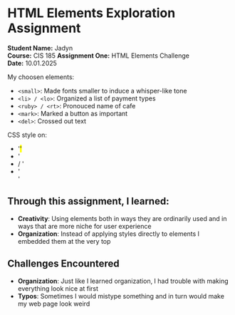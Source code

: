 # HTML Elements Exploration Assignment

**Student Name:** Jadyn  
**Course:** CIS 185
**Assignment One:** HTML Elements Challenge  
**Date:** 10.01.2025

My choosen elements:
- `<small>`: Made fonts smaller to induce a whisper-like tone
- `<li> / <lo>`: Organized a list of payment types
- `<ruby> / <rt>`: Pronouced name of cafe
- `<mark>`: Marked a button as important
- `<del>`: Crossed out text

 CSS style on:
 - '<mark>'
 - '<li> / <lo>'
 - '<summary>'

## Through this assignment, I learned:

- **Creativity**: Using elements both in ways they are ordinarily used and in ways that are more niche for user experience
- **Organization**: Instead of applying styles directly to elements I embedded them at the very top

## Challenges Encountered

- **Organization**: Just like I learned organization, I had trouble with making everything look nice at first
- **Typos**: Sometimes I would mistype something and in turn would make my web page look weird
